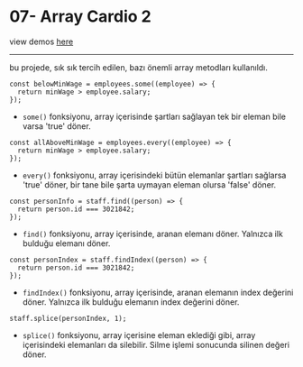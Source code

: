 # 07- Array Cardio 2

view demos [here](https://bayirdan.github.io/javascript30/07-array-cardio-2/index.html)

---

bu projede, sık sık tercih edilen, bazı önemli array metodları kullanıldı.

```
const belowMinWage = employees.some((employee) => {
  return minWage > employee.salary;
});
```

- `some()` fonksiyonu, array içerisinde şartları sağlayan tek bir eleman bile varsa 'true' döner.

```
const allAboveMinWage = employees.every((employee) => {
  return minWage > employee.salary;
});
```

- `every()` fonksiyonu, array içerisindeki bütün elemanlar şartları sağlarsa 'true' döner, bir tane bile şarta uymayan eleman olursa 'false' döner.

```
const personInfo = staff.find((person) => {
  return person.id === 3021842;
});
```

- `find()` fonksiyonu, array içerisinde, aranan elemanı döner. Yalnızca ilk bulduğu elemanı döner.

```
const personIndex = staff.findIndex((person) => {
  return person.id === 3021842;
});
```

- `findIndex()` fonksiyonu, array içerisinde, aranan elemanın index değerini döner. Yalnızca ilk bulduğu elemanın index değerini döner.

```
staff.splice(personIndex, 1);
```

- `splice()` fonksiyonu, array içerisine eleman eklediği gibi, array içerisindeki elemanları da silebilir. Silme işlemi sonucunda silinen değeri döner.
